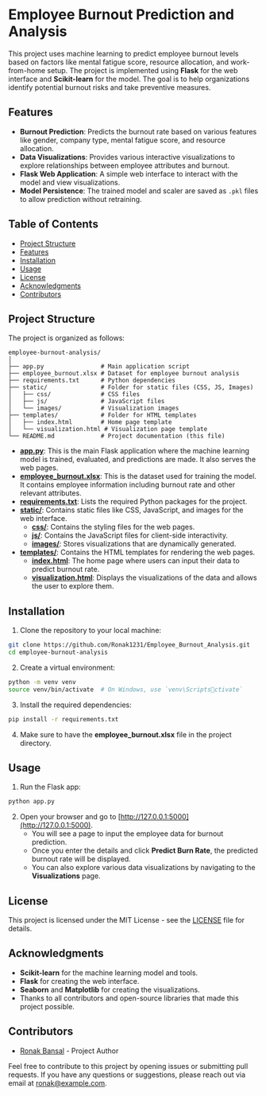 
# Employee Burnout Prediction and Analysis

This project uses machine learning to predict employee burnout levels based on factors like mental fatigue score, resource allocation, and work-from-home setup. The project is implemented using **Flask** for the web interface and **Scikit-learn** for the model. The goal is to help organizations identify potential burnout risks and take preventive measures.

## Features

- **Burnout Prediction**: Predicts the burnout rate based on various features like gender, company type, mental fatigue score, and resource allocation.
- **Data Visualizations**: Provides various interactive visualizations to explore relationships between employee attributes and burnout.
- **Flask Web Application**: A simple web interface to interact with the model and view visualizations.
- **Model Persistence**: The trained model and scaler are saved as `.pkl` files to allow prediction without retraining.

## Table of Contents

- [Project Structure](#project-structure)
- [Features](#features)
- [Installation](#installation)
- [Usage](#usage)
- [License](#license)
- [Acknowledgments](#acknowledgments)
- [Contributors](#contributors)

## Project Structure

The project is organized as follows:

```
employee-burnout-analysis/
│
├── app.py                # Main application script
├── employee_burnout.xlsx # Dataset for employee burnout analysis
├── requirements.txt      # Python dependencies
├── static/               # Folder for static files (CSS, JS, Images)
│   ├── css/              # CSS files
│   ├── js/               # JavaScript files
│   └── images/           # Visualization images
├── templates/            # Folder for HTML templates
│   ├── index.html        # Home page template
│   └── visualization.html # Visualization page template
└── README.md             # Project documentation (this file)
```

- **[app.py](app.py)**: This is the main Flask application where the machine learning model is trained, evaluated, and predictions are made. It also serves the web pages.
- **[employee_burnout.xlsx](employee_burnout.xlsx)**: This is the dataset used for training the model. It contains employee information including burnout rate and other relevant attributes.
- **[requirements.txt](requirements.txt)**: Lists the required Python packages for the project. 
- **[static/](static/)**: Contains static files like CSS, JavaScript, and images for the web interface.
  - **[css/](static/css/)**: Contains the styling files for the web pages.
  - **[js/](static/js/)**: Contains the JavaScript files for client-side interactivity.
  - **[images/](static/images/)**: Stores visualizations that are dynamically generated.
- **[templates/](templates/)**: Contains the HTML templates for rendering the web pages.
  - **[index.html](templates/index.html)**: The home page where users can input their data to predict burnout rate.
  - **[visualization.html](templates/visualization.html)**: Displays the visualizations of the data and allows the user to explore them.

## Installation

1. Clone the repository to your local machine:

```bash
git clone https://github.com/Ronak1231/Employee_Burnout_Analysis.git
cd employee-burnout-analysis
```

2. Create a virtual environment:

```bash
python -m venv venv
source venv/bin/activate  # On Windows, use `venv\Scriptsctivate`
```

3. Install the required dependencies:

```bash
pip install -r requirements.txt
```

4. Make sure to have the **employee_burnout.xlsx** file in the project directory.

## Usage

1. Run the Flask app:

```bash
python app.py
```

2. Open your browser and go to [http://127.0.0.1:5000](http://127.0.0.1:5000).
   - You will see a page to input the employee data for burnout prediction.
   - Once you enter the details and click **Predict Burn Rate**, the predicted burnout rate will be displayed.
   - You can also explore various data visualizations by navigating to the **Visualizations** page.

## License

This project is licensed under the MIT License - see the [LICENSE](LICENSE) file for details.

## Acknowledgments

- **Scikit-learn** for the machine learning model and tools.
- **Flask** for creating the web interface.
- **Seaborn** and **Matplotlib** for creating the visualizations.
- Thanks to all contributors and open-source libraries that made this project possible.

## Contributors

- [Ronak Bansal](https://https://github.com/Ronak1231) - Project Author

Feel free to contribute to this project by opening issues or submitting pull requests. If you have any questions or suggestions, please reach out via email at [ronak@example.com](mailto:ronakbansal12345@example.com).
